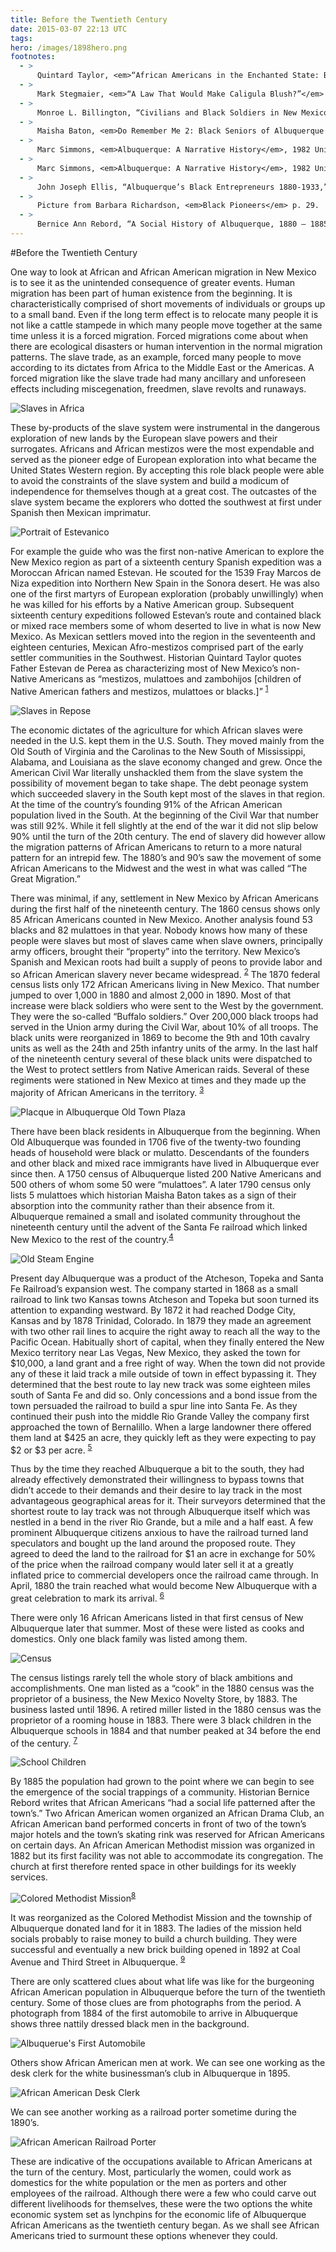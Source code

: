 ```yaml
---
title: Before the Twentieth Century
date: 2015-03-07 22:13 UTC
tags:
hero: /images/1898hero.png
footnotes:
  - >
      Quintard Taylor, <em>“African Americans in the Enchanted State: Black History in New Mexico 1539-1900,”</em> in History of Hope: The African American Experience in New Mexico, edited by Tom Lark, p 2.
  - >
      Mark Stegmaier, <em>“A Law That Would Make Caligula Blush?”</em> in Bruce Glasrud, African Americans in New Mexico, ebook location 1089.
  - > 
      Monroe L. Billington, “Civilians and Black Soldiers in New Mexico Territory 1866 – 1900,” in Bruce Glasrud, <em>African Americans in New Mexico</em>, ebook location 1947.
  - >
      Maisha Baton, <em>Do Remember Me 2: Black Seniors of Albuquerque and Western New Mexico</em>, Privately printed, 2004, pp. 4-5.
  - >
      Marc Simmons, <em>Albuquerque: A Narrative History</em>, 1982 University of New Mexico Press, pp. 212-221 passim.
  - >
      Marc Simmons, <em>Albuquerque: A Narrative History</em>, 1982 University of New Mexico Press, pp. 212-221 passim.
  - >
      John Joseph Ellis, “Albuquerque’s Black Entrepreneurs 1880-1933,” paper submitted for American Urban History 362, October 11, 1976, pp. 3-4.
  - > 
      Picture from Barbara Richardson, <em>Black Pioneers</em> p. 29.
  - >
      Bernice Ann Rebord, “A Social History of Albuquerque, 1880 – 1885,” Master’s thesis, University of New Mexico , Department of History, 1947 pp 65-66,; and Marianne Hanson, http://www.blackpast.org/aaw/grant-chapel-ame-church-albuquerque-new-mexico-1883.
---
```


#Before the Twentieth Century

One way to look at African and African American migration in New Mexico is to see it as the unintended consequence of greater events. Human migration has been part of human existence from the beginning. It is characteristically comprised of short movements of individuals or groups up to a small band. Even if the long term effect is to relocate many people it is not like a cattle stampede in which many people move together at the same time unless it is a forced migration.  Forced migrations come about when there are ecological disasters or human intervention in the normal migration patterns.  The slave trade, as an example, forced many people to move according to its dictates from Africa to the Middle East or the Americas. A forced migration like the slave trade had many ancillary and unforeseen effects including miscegenation, freedmen, slave revolts and runaways. 

![Slaves in Africa](/images/slavesInAfrica.jpg)

These by-products of the slave system were instrumental in the dangerous exploration of new lands by the European slave powers and their surrogates.  Africans and African mestizos were the most expendable and served as the pioneer edge of European exploration into what became the United States Western region. By accepting this role black people were able to avoid the constraints of the slave system and build a modicum of independence for themselves though at a great cost. The outcastes of the slave system became the explorers who dotted the southwest at first under Spanish then Mexican imprimatur. 

![Portrait of Estevanico](/images/estevanico.jpg)

For example the guide who was the first non-native American to explore the New Mexico region as part of a sixteenth century Spanish expedition was a Moroccan African named Estevan. He scouted for the 1539 Fray Marcos de Niza expedition into Northern New Spain in the Sonora desert. He was also one of the first martyrs of European exploration (probably unwillingly) when he was killed for his efforts by a Native American group. Subsequent sixteenth century expeditions followed Estevan’s route and contained black or mixed race members some of whom deserted to live in what is now New Mexico.   As Mexican settlers moved into the region in the seventeenth and eighteen centuries, Mexican Afro-mestizos comprised part of the early settler communities in the Southwest. Historian Quintard Taylor quotes Father Estevan de Perea as characterizing most of New Mexico’s non-Native Americans as “mestizos, mulattoes and zambohijos [children of Native American fathers and mestizos, mulattoes or blacks.]” <sup>[1](#footnote1)</sup>

![Slaves in Repose](images/slavery1.jpg)

The economic dictates of the agriculture for which African slaves were needed in the U.S. kept them in the U.S. South. They moved mainly from the Old South of Virginia and the Carolinas to the New South of Mississippi, Alabama, and Louisiana as the slave economy changed and grew. Once the American Civil War literally unshackled them from the slave system the possibility of movement began to take shape. The debt peonage system which succeeded slavery in the South kept most of the slaves in that region. At the time of the country’s founding 91% of the African American population lived in the South.  At the beginning of the Civil War that number was still 92%. While it fell slightly at the end of the war it did not slip below 90% until the turn of the 20th century. The end of slavery did however allow the migration patterns of African Americans to return to a more natural pattern for an intrepid few. The 1880’s and 90’s saw the movement of some African Americans to the Midwest and the west in what was called “The Great Migration.”

There was minimal, if any, settlement in New Mexico by African Americans during the first half of the nineteenth century. The 1860 census shows only 85 African Americans counted in New Mexico. Another analysis found 53 blacks and 82 mulattoes in that year. Nobody knows how many of these people were slaves but most of slaves came when slave owners, principally army officers, brought their “property” into the territory. New Mexico’s Spanish and Mexican roots had built a supply of peons to provide labor and so African American slavery never became widespread. <sup>[2](#footnote2)</sup> The 1870 federal census lists only 172 African Americans living in New Mexico. That number jumped to over 1,000 in 1880 and almost 2,000 in 1890. Most of that increase were black soldiers who were sent to the West by the government.  They were the so-called “Buffalo soldiers.” Over 200,000 black troops had served in the Union army during the Civil War, about 10% of all troops.  The black units were reorganized in 1869 to become the 9th and 10th cavalry units as well as the 24th and 25th infantry units of the army.  In the last half of the nineteenth century several of these black units were dispatched to the West to protect settlers from Native American raids. Several of these regiments were stationed in New Mexico at times and they made up the majority of African Americans in the territory. <sup>[3](#footnote3)</sup>

![Placque in Albuquerque Old Town Plaza](/images/oldAbqPlacque.jpg)

There have been black residents in Albuquerque from the beginning. When Old Albuquerque was founded in 1706 five of the twenty-two founding heads of household were black or mulatto. Descendants of the founders and other black and mixed race immigrants have lived in Albuquerque ever since then. A 1750 census of Albuquerque listed 200 Native Americans and 500 others of whom some 50 were “mulattoes”.  A later 1790 census only lists 5 mulattoes which historian Maisha Baton takes as a sign of their absorption into the community rather than their absence from it. Albuquerque remained a small and isolated community throughout the nineteenth century until the advent of the Santa Fe railroad which linked New Mexico to the rest of the country.<sup>[4](#footnote4)</sup>  

![Old Steam Engine](/images/railroad.jpg)

Present day Albuquerque was a product of the Atcheson, Topeka and Santa Fe Railroad’s expansion west. The company started in 1868 as a small railroad to link two Kansas towns Atcheson and Topeka but soon turned its attention to expanding westward. By 1872 it had reached Dodge City, Kansas and by 1878 Trinidad, Colorado. In 1879 they made an agreement with two other rail lines to acquire the right away to reach all the way to the Pacific Ocean. Habitually short of capital, when they finally entered the New Mexico territory near Las Vegas, New Mexico, they asked the town for $10,000, a land grant and a free right of way.  When the town did not provide any of these it laid track a mile outside of town in effect bypassing it. They determined that the best route to lay new track was some eighteen miles south of Santa Fe and did so.  Only concessions and a bond issue from the town persuaded the railroad to build a spur line into Santa Fe. As they continued their push into the middle Rio Grande Valley the company first approached the town of Bernalillo.  When a large landowner there offered them land at $425 an acre, they quickly left as they were expecting to pay $2 or $3 per acre. <sup>[5](#footnote5)</sup> 

Thus by the time they reached Albuquerque a bit to the south, they had already effectively demonstrated their willingness to bypass towns that didn’t accede to their demands and their desire to lay track in the most advantageous geographical areas for it. Their surveyors determined that the shortest route to lay track was not through Albuquerque itself which was nestled in a bend in the river Rio Grande, but a mile and a half east. A few prominent Albuquerque citizens anxious to have the railroad turned land speculators and bought up the land around the proposed route. They agreed to deed the land to the railroad for $1 an acre in exchange for 50% of the price when the railroad company would later sell it at a greatly inflated price to commercial developers once the railroad came through. In April, 1880 the train reached what would become New Albuquerque with a great celebration to mark its arrival. <sup>[6](#footnote6)</sup>

There were only 16 African Americans listed in that first census of New Albuquerque later that summer.  Most of these were listed as cooks and domestics. Only one black family was listed among them. 

![Census](/images/census.png)

The census listings rarely tell the whole story of black ambitions and accomplishments. One man listed as a “cook” in the 1880 census was the proprietor of a business, the New Mexico Novelty Store, by 1883.  The business lasted until 1896. A retired miller listed in the 1880 census was the proprietor of a rooming house in 1883. There were 3 black children in the Albuquerque schools in 1884 and that number peaked at 34 before the end of the century. <sup>[7](#footnote7)</sup>

![School Children](images/schoolChildren.jpg)

By 1885 the population had grown to the point where we can begin to see the emergence of the social trappings of a community. Historian Bernice Rebord writes that African Americans “had a social life patterned after the town’s.” Two African American women organized an African Drama Club, an African American band performed concerts in front of two of the town’s major hotels and the town’s skating rink was reserved for African Americans on certain days. An African American Methodist mission was organized in 1882 but its first facility was not able to accommodate its congregation. The church at first therefore rented space in other buildings for its weekly services. 
 
![Colored Methodist Mission](images/methodistMission.jpg)<sup>[8](#footnote8)</sup>

It was reorganized as the Colored Methodist Mission and the township of Albuquerque donated land for it in 1883. The ladies of the mission held socials probably to raise money to build a church building. They were successful and eventually a new brick building opened in 1892 at Coal Avenue and Third Street in Albuquerque. <sup>[9](#footnote9)</sup>

There are only scattered clues about what life was like for the burgeoning African American population in Albuquerque before the turn of the twentieth century.  Some of those clues are from photographs from the period. A photograph from 1884 of the first automobile to arrive in Albuquerque shows three nattily dressed black men in the background.

![Albuquerue's First Automobile](images/firstAuto.jpg)

Others show African American men at work. We can see one working as the desk clerk for the white businessman’s club in Albuquerque in 1895.

![African American Desk Clerk](/images/deskClerk.jpg)

We can see another working as a railroad porter sometime during the 1890’s.

![African American Railroad Porter](/images/blackPorter.jpg)

These are indicative of the occupations available to African Americans at the turn of the century.  Most, particularly the women, could work as domestics for the white population or the men as porters and other employees of the railroad. Although there were a few who could carve out different livelihoods for themselves, these were the two options the white economic system set as lynchpins for the economic life of Albuquerque African Americans as the twentieth century began. As we shall see African Americans tried to surmount these options whenever they could.
